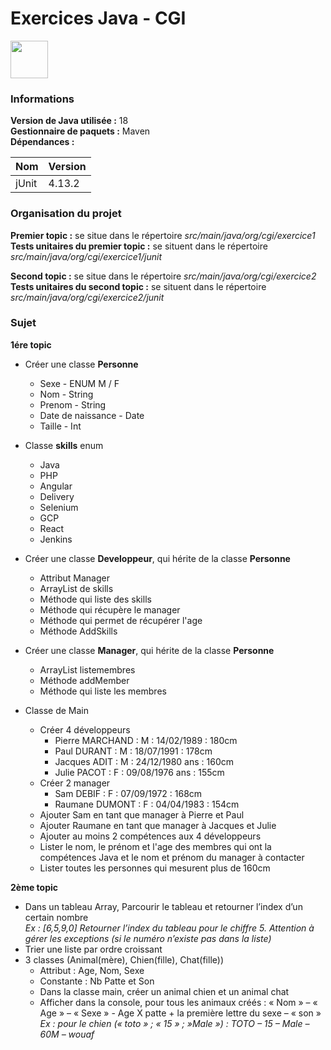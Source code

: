 # Exercices Java - CGI

<img height="60" src="https://upload.wikimedia.org/wikipedia/commons/thumb/3/32/CGI_logo.svg/2560px-CGI_logo.svg.png"/>

### Informations
**Version de Java utilisée :** 18<br />
**Gestionnaire de paquets :** Maven<br />
**Dépendances :**

| Nom   | Version |
|-------|---------|
| jUnit | 4.13.2  |


### Organisation du projet
**Premier topic :** se situe dans le répertoire *src/main/java/org/cgi/exercice1*<br />
**Tests unitaires du premier topic :** se situent dans le répertoire *src/main/java/org/cgi/exercice1/junit*

**Second topic :** se situe dans le répertoire *src/main/java/org/cgi/exercice2*<br />
**Tests unitaires du second topic :** se situent dans le répertoire *src/main/java/org/cgi/exercice2/junit*<br />

### Sujet
**1ére topic**

- Créer une classe **Personne**
  - Sexe - ENUM M / F
  - Nom - String
  - Prenom - String
  - Date de naissance - Date
  - Taille - Int

- Classe **skills** enum
  - Java
  - PHP
  - Angular
  - Delivery
  - Selenium
  - GCP
  - React
  - Jenkins

- Créer une classe **Developpeur**, qui hérite de la classe **Personne**
  - Attribut Manager
  - ArrayList de skills
  - Méthode qui liste des skills
  - Méthode qui récupère le manager
  - Méthode qui permet de récupérer l'age
  - Méthode AddSkills

- Créer une classe **Manager**, qui hérite de la classe **Personne**
  - ArrayList listemembres
  - Méthode addMember
  - Méthode qui liste les membres

- Classe de Main
  - Créer 4 développeurs
    - Pierre MARCHAND : M : 14/02/1989 : 180cm
    - Paul DURANT : M : 18/07/1991 : 178cm
    - Jacques ADIT : M : 24/12/1980 ans : 160cm
    - Julie PACOT : F : 09/08/1976 ans : 155cm
  - Créer 2 manager
    - Sam DEBIF : F : 07/09/1972 : 168cm
    - Raumane DUMONT : F : 04/04/1983 : 154cm
  - Ajouter Sam en tant que manager à Pierre et Paul
  - Ajouter Raumane en tant que manager à Jacques et Julie
  - Ajouter au moins 2 compétences aux 4 développeurs
  - Lister  le nom, le prénom et l'age des membres qui ont la compétences Java et le nom et prénom du manager à contacter
  - Lister toutes les personnes qui mesurent plus de 160cm

**2ème topic**

- Dans un tableau Array, Parcourir le tableau et retourner l’index d’un certain nombre<br />
  *Ex : [6,5,9,0] Retourner l’index du tableau pour le chiffre 5. Attention à gérer les exceptions (si le numéro n’existe pas dans la liste)*
- Trier une liste par ordre croissant
- 3 classes (Animal(mère), Chien(fille), Chat(fille))
  - Attribut : Age, Nom, Sexe 
  - Constante : Nb Patte et Son
  - Dans la classe main, créer un animal chien et un animal chat
  - Afficher dans la console, pour tous les animaux créés : « Nom » – « Age » – « Sexe » - Age X patte + la première lettre du sexe – « son »<br /> 
  *Ex : pour le chien (« toto » ; « 15 » ; »Male ») : TOTO – 15 – Male – 60M – wouaf*